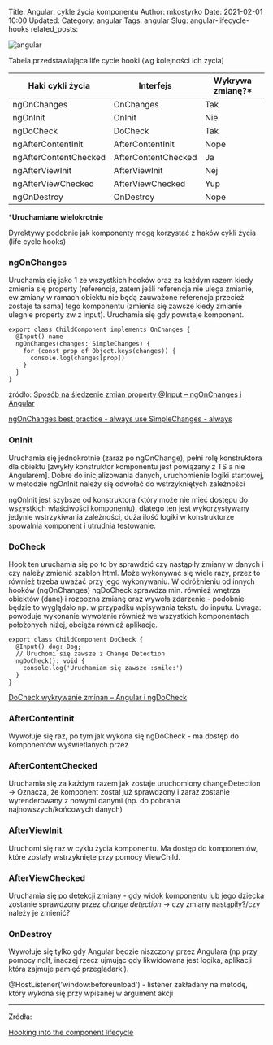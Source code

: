 Title: Angular: cykle życia komponentu
Author: mkostyrko
Date: 2021-02-01 10:00
Updated:
Category: angular
Tags: angular
Slug: angular-lifecycle-hooks
related_posts: 

![angular](https://wpblog.semaphoreci.com/wp-content/uploads/2019/01/Testing-Components-in-Angular-2-with-Jasmine-776x320.png)

Tabela przedstawiająca life cycle hooki (wg kolejności ich życia)

|Haki cykli życia|Interfejs|Wykrywa zmianę?*|
|---|---|---|
|ngOnChanges|OnChanges|Tak|
|ngOnInit|OnInit|Nie|
|ngDoCheck|DoCheck|Tak|
|ngAfterContentInit|AfterContentInit|Nope|
|ngAfterContentChecked|AfterContentChecked|Ja|
|ngAfterViewInit|AfterViewInit|Nej|
|ngAfterViewChecked|AfterViewChecked|Yup|
|ngOnDestroy|OnDestroy|Nope|

***Uruchamiane wielokrotnie**

Dyrektywy podobnie jak komponenty mogą korzystać z haków cykli życia (life cycle hooks)


### ngOnChanges

Uruchamia się jako 1 ze wszystkich hooków oraz za każdym razem kiedy zmienia się property (referencja, zatem jeśli referencja nie ulega zmianie, ew zmiany w ramach obiektu nie będą zauważone  referencja przecież zostaje ta sama) tego komponentu (zmienia się zawsze kiedy zmianie ulegnie property zw z input). Uruchamia się gdy powstaje komponent.

    export class ChildComponent implements OnChanges {
      @Input() name
      ngOnChanges(changes: SimpleChanges) {
        for (const prop of Object.keys(changes)) {
          console.log(changes[prop])
        }
      }
    }

źródło: [Sposób na śledzenie zmian property @Input – ngOnChanges i Angular](https://zacznijprogramowac.net/angular/ngonchanges-w-angularze-sposob-na-sledzenie-zmian-property/)

[ngOnChanges best practice - always use SimpleChanges - always](https://dev.to/nickraphael/ngonchanges-best-practice-always-use-simplechanges-always-1feg)

### OnInit

Uruchamia się jednokrotnie (zaraz po ngOnChange), pełni rolę konstruktora dla obiektu [zwykły konstruktor komponentu jest powiązany z TS a nie Angularem]. Dobre do inicjalizowania danych, uruchomienie logiki startowej, w metodzie ngOnInit należy się odwołać do wstrzykniętych zależności

ngOnInit jest szybsze od konstruktora (który może nie mieć dostępu do wszystkich właściwości komponentu), dlatego ten jest wykorzystywany jedynie wstrzykiwania zależności, duża ilość logiki w konstruktorze spowalnia komponent i utrudnia testowanie.


### DoCheck

Hook ten uruchamia się po to by sprawdzić czy nastąpiły zmiany w danych i czy należy zmienić szablon html. Może wykonywać się wiele razy, przez to również trzeba uważać przy jego wykonywaniu. W odróżnieniu od innych hooków (ngOnChanges) ngDoCheck sprawdza min. również wnętrza obiektów (dane) i rozpozna zmianę oraz wywoła zdarzenie - podobnie będzie to wyglądało np. w przypadku wpisywania tekstu do inputu. Uwaga: powoduje wykonanie wywołanie również we wszystkich komponentach położonych niżej, obciąża również aplikację.

    export class ChildComponent DoCheck {
      @Input() dog: Dog;
      // Uruchomi się zawsze z Change Detection
      ngDoCheck(): void {
        console.log('Uruchamiam się zawsze :smile:')
      }
    }

[DoCheck wykrywanie zminan – Angular i ngDoCheck](https://zacznijprogramowac.net/angular/docheck-wykrywanie-zminan-angular-ngdocheck/)

### AfterContentInit

Wywołuje się raz, po tym jak wykona się ngDoCheck - ma dostęp do komponentów wyświetlanych przez <ng-content></ng-content>

### AfterContentChecked

Uruchamia się za każdym razem jak zostaje uruchomiony changeDetection -> Oznacza, że komponent został już sprawdzony i zaraz zostanie wyrenderowany z nowymi danymi (np. do pobrania najnowszych/końcowych danych)

### AfterViewInit

Uruchomi się raz w cyklu życia komponentu. Ma dostęp do komponentów, które zostały wstrzyknięte przy pomocy ViewChild.

### AfterViewChecked

Uruchamia się po detekcji zmiany - gdy widok komponentu lub jego dziecka zostanie sprawdzony przez *change detection* -> czy zmiany nastąpiły?/czy należy je zmienić?

### OnDestroy

Wywołuje się tylko gdy Angular będzie niszczony przez Angulara (np przy pomocy ngIf, inaczej rzecz ujmując gdy likwidowana jest logika, aplikacji która zajmuje pamięć przeglądarki).

@HostListener('window:beforeunload') - listener zakładany na metodę, który wykona się przy wpisanej w argument akcji


---

Źródła:

[Hooking into the component lifecycle](https://angular.io/guide/lifecycle-hooks)


